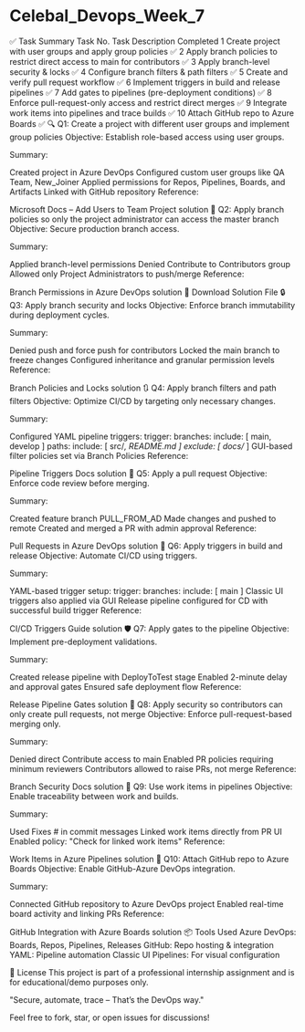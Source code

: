 # Celebal_Devops_Week_7

✅ Task Summary
Task No.	Task Description	Completed
1	Create project with user groups and apply group policies	✅
2	Apply branch policies to restrict direct access to main for contributors	✅
3	Apply branch-level security & locks	✅
4	Configure branch filters & path filters	✅
5	Create and verify pull request workflow	✅
6	Implement triggers in build and release pipelines	✅
7	Add gates to pipelines (pre-deployment conditions)	✅
8	Enforce pull-request-only access and restrict direct merges	✅
9	Integrate work items into pipelines and trace builds	✅
10	Attach GitHub repo to Azure Boards	✅
🔍 Q1: Create a project with different user groups and implement group policies
Objective: Establish role-based access using user groups.



Summary:


Created project in Azure DevOps
Configured custom user groups like QA Team, New_Joiner
Applied permissions for Repos, Pipelines, Boards, and Artifacts
Linked with GitHub repository
Reference:


Microsoft Docs – Add Users to Team Project solution 
🔐 Q2: Apply branch policies so only the project administrator can access the master branch
Objective: Secure production branch access.

Summary:


Applied branch-level permissions
Denied Contribute to Contributors group
Allowed only Project Administrators to push/merge
Reference:

Branch Permissions in Azure DevOps solution 📎 Download Solution File
🔒 Q3: Apply branch security and locks
Objective: Enforce branch immutability during deployment cycles.


Summary:

Denied push and force push for contributors
Locked the main branch to freeze changes
Configured inheritance and granular permission levels
Reference:

Branch Policies and Locks solution 
🔃 Q4: Apply branch filters and path filters
Objective: Optimize CI/CD by targeting only necessary changes.


Summary:

Configured YAML pipeline triggers:
trigger:
  branches:
    include: [ main, develop ]
  paths:
    include: [ src/*, README.md ]
    exclude: [ docs/* ]
GUI-based filter policies set via Branch Policies
Reference:

Pipeline Triggers Docs solution 
🔁 Q5: Apply a pull request
Objective: Enforce code review before merging.


Summary:

Created feature branch PULL_FROM_AD
Made changes and pushed to remote
Created and merged a PR with admin approval
Reference:

Pull Requests in Azure DevOps solution 
🚀 Q6: Apply triggers in build and release
Objective: Automate CI/CD using triggers.


Summary:

YAML-based trigger setup:
trigger:
  branches:
    include: [ main ]
Classic UI triggers also applied via GUI
Release pipeline configured for CD with successful build trigger
Reference:

CI/CD Triggers Guide solution 
🛡 Q7: Apply gates to the pipeline
Objective: Implement pre-deployment validations.

Summary:


Created release pipeline with DeployToTest stage
Enabled 2-minute delay and approval gates
Ensured safe deployment flow
Reference:

Release Pipeline Gates solution 
🚫 Q8: Apply security so contributors can only create pull requests, not merge
Objective: Enforce pull-request-based merging only.

Summary:


Denied direct Contribute access to main
Enabled PR policies requiring minimum reviewers
Contributors allowed to raise PRs, not merge
Reference:

Branch Security Docs solution 
🔗 Q9: Use work items in pipelines
Objective: Enable traceability between work and builds.

Summary:


Used Fixes #<WorkItemID> in commit messages
Linked work items directly from PR UI
Enabled policy: "Check for linked work items"
Reference:

Work Items in Azure Pipelines solution 
🔄 Q10: Attach GitHub repo to Azure Boards
Objective: Enable GitHub-Azure DevOps integration.

Summary:


Connected GitHub repository to Azure DevOps project
Enabled real-time board activity and linking PRs
Reference:

GitHub Integration with Azure Boards solution 
📦 Tools Used
Azure DevOps: Boards, Repos, Pipelines, Releases
GitHub: Repo hosting & integration
YAML: Pipeline automation
Classic UI Pipelines: For visual configuration

📄 License
This project is part of a professional internship assignment and is for educational/demo purposes only.

"Secure, automate, trace – That’s the DevOps way."

Feel free to fork, star, or open issues for discussions!
